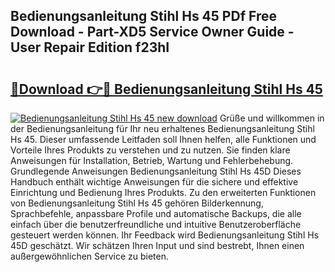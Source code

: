 ## Bedienungsanleitung Stihl Hs 45 PDf Free Download - Part-XD5 Service Owner Guide - User Repair Edition f23hI

# <h2><a href="http://df313x.blite.top/?on=Bedienungsanleitung+Stihl+Hs+45">🔗Download 👉🔴 Bedienungsanleitung Stihl Hs 45</a></h2>

[![Bedienungsanleitung Stihl Hs 45 new download](https://i.imgur.com/lujVjoI.png)](http://df313x.blite.top/?on=Bedienungsanleitung+Stihl+Hs+45)
Grüße und willkommen in der Bedienungsanleitung für Ihr neu erhaltenes Bedienungsanleitung Stihl Hs 45. Dieser umfassende Leitfaden soll Ihnen helfen, alle Funktionen und Vorteile Ihres Produkts zu verstehen und zu nutzen. Sie finden klare Anweisungen für Installation, Betrieb, Wartung und Fehlerbehebung. Grundlegende Anweisungen Bedienungsanleitung Stihl Hs 45D Dieses Handbuch enthält wichtige Anweisungen für die sichere und effektive Einrichtung und Bedienung Ihres Produkts. Zu den erweiterten Funktionen von Bedienungsanleitung Stihl Hs 45 gehören Bilderkennung, Sprachbefehle, anpassbare Profile und automatische Backups, die alle einfach über die benutzerfreundliche und intuitive Benutzeroberfläche gesteuert werden können. Ihr Feedback wird Bedienungsanleitung Stihl Hs 45D geschätzt. Wir schätzen Ihren Input und sind bestrebt, Ihnen einen außergewöhnlichen Service zu bieten.
